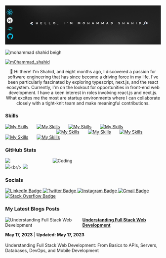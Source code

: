 <p align="center">
  <img src="https://github.com/mohammadshahidbeigh/mohammadshahidbeigh/blob/main/mohammadshahid.gif?raw=true" alt="GIF">
</p>
<p align="left"> <img src="https://komarev.com/ghpvc/?username=mohammadshahidbeigh&label=Profile%20views&color=0e75b6&style=flat" alt="mohammad shahid beigh" /> </p>
<p align="left"> <a href="https://twitter.com/m0hammad_shahid" target="blank"><img src="https://img.shields.io/twitter/follow/m0hammad_shahid?logo=twitter&style=for-the-badge" alt="m0hammad_shahid" /></a>
</p>

<div align="center">👋 Hi there! I'm Shahid, and eight months ago, I discovered a passion for software engineering that has since become a driving force in my life. I've been particularly fascinated by exploring typescript, next.js, and the react ecosystem. Currently, I'm on the lookout for opportunities in front-end web development. I have a keen interest in roles involving react.js and next.js. What excites me the most are startup environments where I can collaborate closely with a tight-knit team and make meaningful contributions.
</div>

                                                                                                                                                                                                     
### Skills
[![My Skills](https://skillicons.dev/icons?i=html,css)](https://skillicons.dev) &nbsp;&nbsp;&nbsp;&nbsp;&nbsp; [![My Skills](https://skillicons.dev/icons?i=js,ts)](https://skillicons.dev) &nbsp;&nbsp;&nbsp;&nbsp;&nbsp; [![My Skills](https://skillicons.dev/icons?i=react,rxjs,redux)](https://skillicons.dev) &nbsp;&nbsp;&nbsp;&nbsp;&nbsp; [![My Skills](https://skillicons.dev/icons?i=next,remix)](https://skillicons.dev) &nbsp;&nbsp;&nbsp;&nbsp;&nbsp;  &nbsp;&nbsp;&nbsp;&nbsp;&nbsp;  &nbsp;&nbsp;&nbsp;&nbsp;&nbsp; &nbsp;&nbsp;&nbsp;&nbsp;&nbsp; &nbsp;&nbsp;&nbsp;&nbsp;&nbsp; &nbsp;&nbsp;&nbsp;&nbsp;&nbsp; &nbsp;&nbsp;&nbsp;&nbsp;&nbsp; &nbsp;&nbsp;&nbsp;&nbsp;&nbsp;  &nbsp;&nbsp;&nbsp;&nbsp;&nbsp; &nbsp;&nbsp;&nbsp;&nbsp;&nbsp; &nbsp;&nbsp;&nbsp;&nbsp;&nbsp; &nbsp;&nbsp;&nbsp;&nbsp;&nbsp;  [![My Skills](https://skillicons.dev/icons?i=tailwind,scss)](https://skillicons.dev) &nbsp;&nbsp;&nbsp;&nbsp;&nbsp; [![My Skills](https://skillicons.dev/icons?i=materialui,threejs)](https://skillicons.dev)  &nbsp;&nbsp;&nbsp;&nbsp;&nbsp; [![My Skills](https://skillicons.dev/icons?i=jquery,apollo,jest)](https://skillicons.dev) &nbsp;&nbsp;&nbsp;&nbsp;&nbsp;  [![My Skills](https://skillicons.dev/icons?i=gatsby,astro)](https://skillicons.dev) &nbsp;&nbsp;&nbsp;&nbsp;&nbsp;  [![My Skills](https://skillicons.dev/icons?i=nodejs,git,github,vscode,vite,netlify,vercel)](https://skillicons.dev)
<br/>




<!-- Proudly created with GPRM ( https://gprm.itsvg.in ) -->

### GitHub Stats
<img align="right" alt="Coding" width="350" src="https://camo.githubusercontent.com/7de37139d0b4c1ce40865e799b446c0e963a3dd8fb68d239707237c40604fa3d/68747470733a2f2f63646e2e6472696262626c652e636f6d2f75736572732f3733303730332f73637265656e73686f74732f363538313234332f6176656e746f2e676966"> 

![](https://github-readme-stats.vercel.app/api/top-langs/?username=mohammadshahidbeigh&theme=radical&hide_border=true&include_all_commits=true&count_private=true&layout=compact)<br/> ![]([https://github-readme-stats.vercel.app/api?username=mohammadshahidbeigh&theme=radical&hide_border=true&include_all_commits=true&count_private=true](https://github-readme-stats.vercel.app/api?username=mohammadshahidbeigh&theme=radical&hide_border=true&include_all_commits=true&count_private=true))<br/> ![](https://github-readme-streak-stats.herokuapp.com/?user=mohammadshahidbeigh&theme=radical&hide_border=true)<br/>



<!-- Proudly created with GPRM ( https://gprm.itsvg.in ) -->

<!-- Proudly created with GPRM ( https://gprm.itsvg.in ) -->

### Socials

<div id="badges">
  <a href="https://www.linkedin.com/in/mohammad-shahid-beigh/">
    <img src="https://img.shields.io/badge/LinkedIn-blue?style=for-the-badge&logo=linkedin&logoColor=white" alt="LinkedIn Badge"/>
  </a>
  <a href="https://x.com/m0hammad_shahid?t=yHwKObUdCDXJX2NYeSJ4eA&s=08">
    <img src="https://img.shields.io/badge/Twitter-blue?style=for-the-badge&logo=twitter&logoColor=white" alt="Twitter Badge"/>
  </a>
  <a href="https://www.instagram.com/m0hammadshahid_?igsh=dzVjMWozN3VheGQ2">
    <img src="https://img.shields.io/badge/Instagram-darkred?style=for-the-badge&logo=instagram&logoColor=white" alt="Instagram Badge"/>
  </a>
  <a href="mailto:mohammadshahidbeigh@gmail.com">
  <img src="https://img.shields.io/badge/Gmail-FF0000?style=for-the-badge&logo=gmail&logoColor=white" alt="Gmail Badge"/>
  </a>
  <a href="https://stackoverflow.com/users/21755863/mohammad-shahid-beigh?tab=profile">
  <img src="https://img.shields.io/badge/Stack Overflow-FE7A16?style=for-the-badge&logo=stack-overflow&logoColor=white" alt="Stack Overflow Badge"/>
  </a>
</div>

### My Latest Blogs Posts
<!-- BLOG-POST-LIST:START -->
<!-- BLOG-POST-LIST:END -->
<!-- HASHNODE_BLOG:START -->
<p align="left">
<a href="https://medium.com/@shahidmajeed0097/understanding-full-stack-web-development-from-basics-to-apis-servers-databases-devops-and-f751bc4a6a4f" title="Understanding Full Stack Web Development"><img src="https://miro.medium.com/v2/resize:fit:1400/format:webp/1*x0QBSYeh1fCdWdjVmYDDxw.jpeg" alt="Understanding Full Stack Web Development" width="250px" align="left" /></a>
<a href="https://medium.com/@shahidmajeed0097/understanding-full-stack-web-development-from-basics-to-apis-servers-databases-devops-and-f751bc4a6a4f" title="Understanding Full Stack Web Development"><strong>Understanding Full Stack Web Development</strong></a>
<div><strong> May 17, 2023</strong> | <strong>Updated: May 17, 2023</strong></div>
<br/>Understanding Full Stack Web Development: From Basics to APIs, Servers, Databases, DevOps, and Mobile Development </p> <br/> <br/>
<!-- HASHNODE_BLOG:END -->
